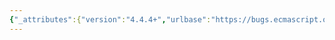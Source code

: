 ```yaml
---
{"_attributes":{"version":"4.4.4+","urlbase":"https://bugs.ecmascript.org/","maintainer":"dherman@mozilla.com"},"bug":{"bug_id":2959,"creation_ts":"2014-06-02 08:43:00 -0700","short_desc":"B.3.2 Web Legacy Block Function: Handle duplicate block function declarations","delta_ts":"2014-07-18 23:42:12 -0700","product":"Draft for 6th Edition","component":"technical issue","version":"Rev 25: May 22, 2014 Draft","rep_platform":"All","op_sys":"All","bug_status":"RESOLVED","resolution":"FIXED","priority":"Normal","bug_severity":"normal","everconfirmed":true,"reporter":{"uid":"andrebargull","name":"André Bargull"},"assigned_to":{"uid":"allen","name":"Allen Wirfs-Brock"},"cc":"brterlso","long_desc":[{"commentid":8793,"comment_count":0,"who":{"uid":"andrebargull","name":"André Bargull"},"bug_when":"2014-06-02 08:43:03 -0700","thetext":"B.3.2  Web Legacy Compatibility for Block-Level Function Declarations\n\nAdd new sub-step to 2.a.ii to track duplicate block level function declarations:\n> Append F to instantiatedVarNames.\n\n\nTest case:\n---\nfunction f() {\n  { function g(){} }\n  { function g(){} }\n}\nf()\n---"},{"commentid":9157,"comment_count":1,"who":{"uid":"allen","name":"Allen Wirfs-Brock"},"bug_when":"2014-07-11 14:00:37 -0700","thetext":"fixed in rev26 editor's draft\n\nModified part b so that the var binding is updated on every such block level declaration evaluation which means that\n\nfunction f() {\n  { function g(){console.log(1)} }\n  { function g(){console.log(2)} }\n  g();\n}\nf()\n\nwill not long \"2\" rather than \"1\".  This is a better match to the legacy interoperable intersection semantics."},{"commentid":9320,"comment_count":2,"who":{"uid":"allen","name":"Allen Wirfs-Brock"},"bug_when":"2014-07-18 23:42:12 -0700","thetext":"in rev26 draft"}]}}
---
```

